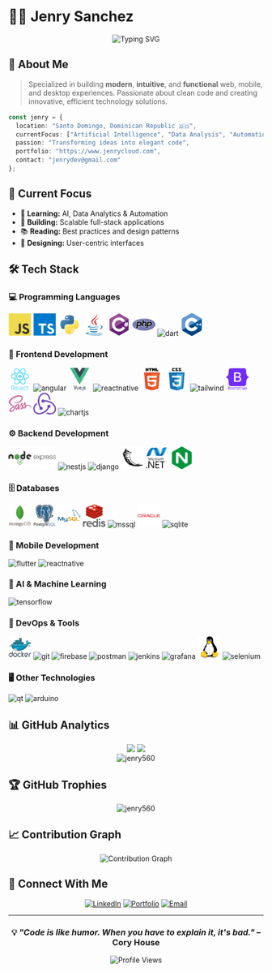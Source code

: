 # 👨‍💻 Jenry Sanchez

<div align="center">
  
  ![Typing SVG](https://readme-typing-svg.demolab.com?font=Fira+Code&size=22&duration=3000&pause=1000&color=3B82F6&center=true&vCenter=true&width=600&lines=Full+Stack+Developer;AI+%26+Data+Analyst+Enthusiast;Clean+Code+Advocate;Innovation+Driven+Solutions)

</div>

## 🚀 About Me

> Specialized in building **modern**, **intuitive**, and **functional** web, mobile, and desktop experiences. Passionate about clean code and creating innovative, efficient technology solutions.

```typescript
const jenry = {
  location: "Santo Domingo, Dominican Republic 🇩🇴",
  currentFocus: ["Artificial Intelligence", "Data Analysis", "Automation"],
  passion: "Transforming ideas into elegant code",
  portfolio: "https://www.jenrycloud.com",
  contact: "jenrydev@gmail.com"
};
```

## 🎯 Current Focus

- 🤖 **Learning:** AI, Data Analytics & Automation
- 🌟 **Building:** Scalable full-stack applications
- 📚 **Reading:** Best practices and design patterns
- 🎨 **Designing:** User-centric interfaces

## 🛠️ Tech Stack

### 💻 Programming Languages
<p>
  <img src="https://raw.githubusercontent.com/devicons/devicon/master/icons/javascript/javascript-original.svg" alt="javascript" width="45" height="45"/>
  <img src="https://raw.githubusercontent.com/devicons/devicon/master/icons/typescript/typescript-original.svg" alt="typescript" width="45" height="45"/>
  <img src="https://raw.githubusercontent.com/devicons/devicon/master/icons/python/python-original.svg" alt="python" width="45" height="45"/>
  <img src="https://raw.githubusercontent.com/devicons/devicon/master/icons/java/java-original.svg" alt="java" width="45" height="45"/>
  <img src="https://raw.githubusercontent.com/devicons/devicon/master/icons/csharp/csharp-original.svg" alt="csharp" width="45" height="45"/>
  <img src="https://raw.githubusercontent.com/devicons/devicon/master/icons/php/php-original.svg" alt="php" width="45" height="45"/>
  <img src="https://www.vectorlogo.zone/logos/dartlang/dartlang-icon.svg" alt="dart" width="45" height="45"/>
  <img src="https://raw.githubusercontent.com/devicons/devicon/master/icons/cplusplus/cplusplus-original.svg" alt="cplusplus" width="45" height="45"/>
</p>

### 🎨 Frontend Development
<p>
  <img src="https://raw.githubusercontent.com/devicons/devicon/master/icons/react/react-original-wordmark.svg" alt="react" width="45" height="45"/>
  <img src="https://angular.io/assets/images/logos/angular/angular.svg" alt="angular" width="45" height="45"/>
  <img src="https://raw.githubusercontent.com/devicons/devicon/master/icons/vuejs/vuejs-original-wordmark.svg" alt="vuejs" width="45" height="45"/>
  <img src="https://reactnative.dev/img/header_logo.svg" alt="reactnative" width="45" height="45"/>
  <img src="https://raw.githubusercontent.com/devicons/devicon/master/icons/html5/html5-original-wordmark.svg" alt="html5" width="45" height="45"/>
  <img src="https://raw.githubusercontent.com/devicons/devicon/master/icons/css3/css3-original-wordmark.svg" alt="css3" width="45" height="45"/>
  <img src="https://www.vectorlogo.zone/logos/tailwindcss/tailwindcss-icon.svg" alt="tailwind" width="45" height="45"/>
  <img src="https://raw.githubusercontent.com/devicons/devicon/master/icons/bootstrap/bootstrap-plain-wordmark.svg" alt="bootstrap" width="45" height="45"/>
  <img src="https://raw.githubusercontent.com/devicons/devicon/master/icons/sass/sass-original.svg" alt="sass" width="45" height="45"/>
  <img src="https://raw.githubusercontent.com/devicons/devicon/master/icons/redux/redux-original.svg" alt="redux" width="45" height="45"/>
  <img src="https://www.chartjs.org/media/logo-title.svg" alt="chartjs" width="45" height="45"/>
</p>

### ⚙️ Backend Development
<p>
  <img src="https://raw.githubusercontent.com/devicons/devicon/master/icons/nodejs/nodejs-original-wordmark.svg" alt="nodejs" width="45" height="45"/>
  <img src="https://raw.githubusercontent.com/devicons/devicon/master/icons/express/express-original-wordmark.svg" alt="express" width="45" height="45"/>
  <img src="https://nestjs.com/img/logo-small.svg" alt="nestjs" width="45" height="45"/>
  <img src="https://cdn.worldvectorlogo.com/logos/django.svg" alt="django" width="45" height="45"/>
  <img src="https://raw.githubusercontent.com/devicons/devicon/master/icons/flask/flask-original.svg" alt="flask" width="45" height="45"/>
  <img src="https://raw.githubusercontent.com/devicons/devicon/master/icons/dot-net/dot-net-original-wordmark.svg" alt="dotnet" width="45" height="45"/>
  <img src="https://raw.githubusercontent.com/devicons/devicon/master/icons/nginx/nginx-original.svg" alt="nginx" width="45" height="45"/>
</p>

### 🗄️ Databases
<p>
  <img src="https://raw.githubusercontent.com/devicons/devicon/master/icons/mongodb/mongodb-original-wordmark.svg" alt="mongodb" width="45" height="45"/>
  <img src="https://raw.githubusercontent.com/devicons/devicon/master/icons/postgresql/postgresql-original-wordmark.svg" alt="postgresql" width="45" height="45"/>
  <img src="https://raw.githubusercontent.com/devicons/devicon/master/icons/mysql/mysql-original-wordmark.svg" alt="mysql" width="45" height="45"/>
  <img src="https://raw.githubusercontent.com/devicons/devicon/master/icons/redis/redis-original-wordmark.svg" alt="redis" width="45" height="45"/>
  <img src="https://www.svgrepo.com/show/303229/microsoft-sql-server-logo.svg" alt="mssql" width="45" height="45"/>
  <img src="https://raw.githubusercontent.com/devicons/devicon/master/icons/oracle/oracle-original.svg" alt="oracle" width="45" height="45"/>
  <img src="https://www.vectorlogo.zone/logos/sqlite/sqlite-icon.svg" alt="sqlite" width="45" height="45"/>
</p>

### 📱 Mobile Development
<p>
  <img src="https://www.vectorlogo.zone/logos/flutterio/flutterio-icon.svg" alt="flutter" width="45" height="45"/>
  <img src="https://reactnative.dev/img/header_logo.svg" alt="reactnative" width="45" height="45"/>
</p>

### 🤖 AI & Machine Learning
<p>
  <img src="https://www.vectorlogo.zone/logos/tensorflow/tensorflow-icon.svg" alt="tensorflow" width="45" height="45"/>
</p>

### 🔧 DevOps & Tools
<p>
  <img src="https://raw.githubusercontent.com/devicons/devicon/master/icons/docker/docker-original-wordmark.svg" alt="docker" width="45" height="45"/>
  <img src="https://raw.githubusercontent.com/devicons/devicon/master/icons/git-scm/git-scm-icon.svg" alt="git" width="45" height="45"/>
  <img src="https://www.vectorlogo.zone/logos/firebase/firebase-icon.svg" alt="firebase" width="45" height="45"/>
  <img src="https://www.vectorlogo.zone/logos/getpostman/getpostman-icon.svg" alt="postman" width="45" height="45"/>
  <img src="https://www.vectorlogo.zone/logos/jenkins/jenkins-icon.svg" alt="jenkins" width="45" height="45"/>
  <img src="https://www.vectorlogo.zone/logos/grafana/grafana-icon.svg" alt="grafana" width="45" height="45"/>
  <img src="https://raw.githubusercontent.com/devicons/devicon/master/icons/linux/linux-original.svg" alt="linux" width="45" height="45"/>
  <img src="https://raw.githubusercontent.com/detain/svg-logos/780f25886640cef088af994181646db2f6b1a3f8/svg/selenium-logo.svg" alt="selenium" width="45" height="45"/>
</p>

### 🖥️ Other Technologies
<p>
  <img src="https://upload.wikimedia.org/wikipedia/commons/0/0b/Qt_logo_2016.svg" alt="qt" width="45" height="45"/>
  <img src="https://cdn.worldvectorlogo.com/logos/arduino-1.svg" alt="arduino" width="45" height="45"/>
</p>

## 📊 GitHub Analytics

<div align="center">
  <img height="180em" src="https://github-readme-stats.vercel.app/api?username=jenry560&show_icons=true&theme=tokyonight&include_all_commits=true&count_private=true"/>
  <img height="180em" src="https://github-readme-stats.vercel.app/api/top-langs/?username=jenry560&layout=compact&langs_count=8&theme=tokyonight"/>
</div>

<div align="center">
  <img src="https://github-readme-streak-stats.herokuapp.com/?user=jenry560&theme=tokyonight" alt="jenry560" />
</div>

## 🏆 GitHub Trophies

<div align="center">
  <img src="https://github-profile-trophy.vercel.app/?username=jenry560&theme=tokyonight&no-frame=true&no-bg=false&margin-w=4&row=1" alt="jenry560" />
</div>

## 📈 Contribution Graph

<div align="center">
  <img src="https://github-readme-activity-graph.vercel.app/graph?username=jenry560&theme=tokyo-night&hide_border=true" alt="Contribution Graph" />
</div>

## 🤝 Connect With Me

<div align="center">
  
[![LinkedIn](https://img.shields.io/badge/LinkedIn-0077B5?style=for-the-badge&logo=linkedin&logoColor=white)](https://linkedin.com/in/jenry-sanchez)
[![Portfolio](https://img.shields.io/badge/Portfolio-FF5722?style=for-the-badge&logo=google-chrome&logoColor=white)](https://www.jenrycloud.com)
[![Email](https://img.shields.io/badge/Email-D14836?style=for-the-badge&logo=gmail&logoColor=white)](mailto:jenrydev@gmail.com)

</div>

---

<div align="center">
  
### 💡 *"Code is like humor. When you have to explain it, it's bad."* – Cory House

![Profile Views](https://komarev.com/ghpvc/?username=jenry560&color=3B82F6&style=flat-square&label=Profile+Views)

</div>
